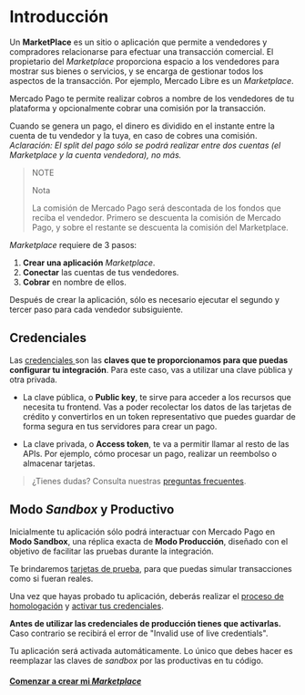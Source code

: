 # Introducción

Un **MarketPlace** es un sitio o aplicación que permite a vendedores y compradores relacionarse para efectuar una transacción comercial. El propietario del _Marketplace_ proporciona espacio a los vendedores para mostrar sus bienes o servicios, y se encarga de gestionar todos los aspectos de la transacción. Por ejemplo, Mercado Libre es un _Marketplace_.

Mercado Pago te permite realizar cobros a nombre de los vendedores de tu plataforma y opcionalmente cobrar una comisión por la transacción.

Cuando se genera un pago, el dinero es dividido en el instante entre la cuenta de tu vendedor y la tuya, en caso de cobres una comisión.
_Aclaración: El split del pago sólo se podrá realizar entre dos cuentas (el Marketplace y la cuenta vendedora), no más._

> NOTE
>
> Nota
>
> La comisión de Mercado Pago será descontada de los fondos que reciba el vendedor.
> Primero se descuenta la comisión de Mercado Pago, y sobre el restante se descuenta la comisión del Marketplace. 

_Marketplace_ requiere de 3 pasos:

1. **Crear una aplicación** _Marketplace_.
2. **Conectar** las cuentas de tus vendedores.
3. **Cobrar** en nombre de ellos.

Después de crear la aplicación, sólo es necesario ejecutar el segundo y tercer paso para cada vendedor subsiguiente.

## Credenciales

Las <a href="[FAKER][CREDENTIALS][URL]" target="_blank"> credenciales </a> son las **claves que te proporcionamos para que puedas configurar tu integración**. Para este caso, vas a utilizar una clave pública y otra privada.

* La clave pública, o **Public key**, te sirve para acceder a los recursos que necesita tu frontend. Vas a poder recolectar los datos de las tarjetas de crédito y convertirlos en un token representativo que puedes guardar de forma segura en tus servidores para crear un pago.

* La clave privada, o **Access token**, te va a permitir llamar al resto de las APIs. Por ejemplo, cómo procesar un pago, realizar un reembolso o almacenar tarjetas.

> ¿Tienes dudas? Consulta nuestras [preguntas frecuentes](https://www.mercadopago[FAKER][URL][DOMAIN]/developers/es/guides/resources/faqs/credentials).

## Modo _Sandbox_ y Productivo

Inicialmente tu aplicación sólo podrá interactuar con Mercado Pago en **Modo Sandbox**, una réplica exacta de **Modo Producción**, diseñado con el objetivo de facilitar las pruebas durante la integración.

Te brindaremos [tarjetas de prueba](https://www.mercadopago[FAKER][URL][DOMAIN]/developers/es/guides/online-payments/marketplace/checkout-pro/testing-marketplace), para que puedas simular transacciones como si fueran reales.

Una vez que hayas probado tu aplicación, deberás realizar el [proceso de homologación](https://www.mercadopago[FAKER][URL][DOMAIN]/developers/es/guides/online-payments/marketplace/checkout-api/goto-production) y [activar tus credenciales]([FAKER][CREDENTIALS][URL]).

**Antes de utilizar las credenciales de producción tienes que activarlas.**
Caso contrario se recibirá el error de "Invalid use of live credentials".

Tu aplicación será activada automáticamente. Lo único que debes hacer es reemplazar las claves de _sandbox_ por las productivas en tu código.


#### [Comenzar a crear mi _Marketplace_](https://www.mercadopago[FAKER][URL][DOMAIN]/developers/es/guides/online-payments/marketplace/checkout-api/create-marketplace)
